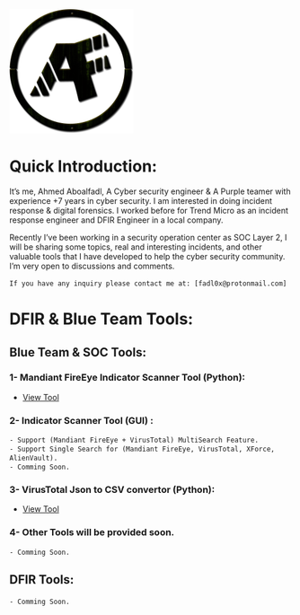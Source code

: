 <img src="https://raw.githubusercontent.com/Aboalfadl/aboalfadl.github.io/main/Logo.png" style="zoom:50%;" />

# Quick Introduction:

It’s me, Ahmed Aboalfadl, A Cyber security engineer & A Purple teamer with experience +7 years in cyber security. I am interested in doing incident response & digital forensics. I worked before for Trend Micro as an incident response engineer and DFIR Engineer in a local company. 

Recently I’ve been working in a security operation center as SOC Layer 2, I will be sharing some topics,  real and interesting incidents, and other valuable tools that I have developed to help the cyber security community.
I’m very open to discussions and comments.

```
If you have any inquiry please contact me at: [fadl0x@protonmail.com] 
```

# DFIR & Blue Team Tools:

## Blue Team & SOC  Tools:

### 1- Mandiant FireEye Indicator Scanner Tool (Python):

  - [View Tool](https://aboalfadl.com/Mandiant%20FireEye%20API%20Indicator%20Search%20v1.5)

### 2- Indicator Scanner Tool (GUI) :

	- Support (Mandiant FireEye + VirusTotal) MultiSearch Feature.
	- Support Single Search for (Mandiant FireEye, VirusTotal, XForce, AlienVault).
	- Comming Soon.

### 3- VirusTotal Json to CSV convertor (Python):

- [View Tool](https://aboalfadl.com/VT%20Json%20To%20CSV%20Converter/)

### 4- Other Tools will be provided soon.

	- Comming Soon.

## DFIR Tools:

```
- Comming Soon.
```
